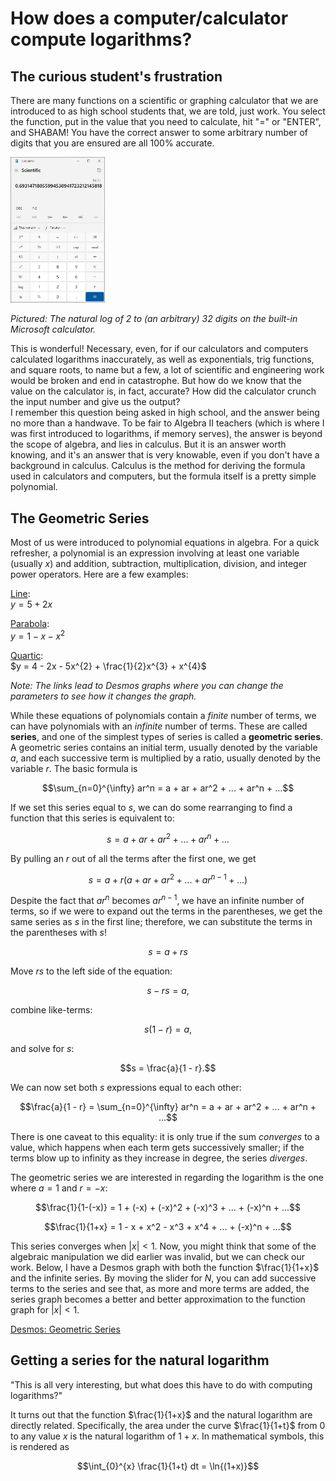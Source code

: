 <!---
Summer of Math Exposition 3
How does a computer/calculator compute natural logarithms?

Author:  Zach Chartrand
Created on 2 July 2023
-->

# How does a computer/calculator compute logarithms?

## The curious student's frustration
There are many functions on a scientific or graphing calculator that we are 
introduced to as high school students that, we are told, just work.  You select 
the function, put in the value that you need to calculate, hit "=" or "ENTER", 
and SHABAM!  You have the correct answer to some arbitrary number of digits that
you are ensured are all 100% accurate.

<img src="./images/Calculator_ln_2.png" width=30% title="Pictured:  The natural log of 2 to 32 digits on the built-in Microsoft calculator">

*Pictured:  The natural log of 2 to (an arbitrary) 32 digits on the built-in Microsoft calculator.*

This is wonderful!  Necessary, even, for if our calculators and computers calculated 
logarithms inaccurately, as well as exponentials, trig functions, and square roots, 
to name but a few, a lot of scientific and engineering work would be broken and 
end in catastrophe.  But how do we know that the value on the calculator is, in fact, 
accurate?  How did the calculator crunch the input number and give us the output?  
I remember this question being asked in high school, and the answer being no more than
a handwave.  To be fair to Algebra II teachers (which is where I was first introduced 
to logarithms, if memory serves), the answer is beyond the scope of algebra, and lies in 
calculus.  But it is an answer worth knowing, and it's an answer that is very 
knowable, even if you don't have a background in calculus.  Calculus is the method 
for deriving the formula used in calculators and computers, but the formula itself 
is a pretty simple polynomial.

## The Geometric Series
Most of us were introduced to polynomial equations in algebra.  For a quick refresher, a 
polynomial is an expression involving at least one variable (usually $x$) and addition, 
subtraction, multiplication, division, and integer power operators.  Here are a few examples:

[Line](https://www.desmos.com/calculator/o0i7zoysc2):  <br> $y = 5 + 2x$

[Parabola](https://www.desmos.com/calculator/zdjd1sn77k):  <br> $y = 1 - x - x^{2}$

[Quartic](https://www.desmos.com/calculator/3jjshmktba):  <br> $y = 4 - 2x - 5x^{2} + \frac{1}{2}x^{3} + x^{4}$

*Note:  The links lead to Desmos graphs where you can change the parameters to see how it changes the graph.*

While these equations of polynomials contain a *finite* number of terms, we can have polynomials 
with an *infinite* number of terms.  These are called **series**, and one of the simplest types of 
series is called a **geometric series**.  A geometric series contains an initial term, usually 
denoted by the variable $a$, and each successive term is multiplied by a ratio, usually denoted by 
the variable $r$.  The basic formula is 

$$\sum_{n=0}^{\infty} ar^n = a + ar + ar^2 + ... + ar^n + ...$$

If we set this series equal to $s$, we can do some rearranging to find a function that 
this series is equivalent to:

$$s = a + ar + ar^2 + ... + ar^n + ...$$

By pulling an $r$ out of all the terms after the first one, we get

$$s = a + r(a + ar + ar^2 + ... + ar^{n-1} + ...)$$

Despite the fact that $ar^n$ becomes $ar^{n-1}$, we have an infinite number of terms, 
so if we were to expand out the terms in the parentheses, we get the same series as $s$ 
in the first line; therefore, we can substitute the terms in the parentheses with $s$!

$$s = a + rs$$

Move $rs$ to the left side of the equation:

$$s - rs = a,$$

combine like-terms:

$$s(1 - r) = a,$$

and solve for $s$:

$$s = \frac{a}{1 - r}.$$

We can now set both $s$ expressions equal to each other:

$$\frac{a}{1 - r} = \sum_{n=0}^{\infty} ar^n = a + ar + ar^2 + ... + ar^n + ...$$

There is one caveat to this equality:  it is only true if the sum *converges* to a 
value, which happens when each term gets successively smaller; if the terms blow 
up to infinity as they increase in degree, the series *diverges*.

The geometric series we are interested in regarding the logarithm is the one where $a = 1$ 
and $r = -x$:

$$\frac{1}{1-(-x)} = 1 + (-x) + (-x)^2 + (-x)^3 + ... + (-x)^n + ...$$

$$\frac{1}{1+x} = 1 - x + x^2 - x^3 + x^4 + ... + (-x)^n + ...$$

This series converges when $|x| < 1$.  Now, you might think that some of the algebraic 
manipulation we did earlier was invalid, but we can check our work.  Below, I have a Desmos 
graph with both the function $\frac{1}{1+x}$ and the infinite series.  By moving the slider for $N$, 
you can add successive terms to the series and see that, as more and more terms are added, 
the series graph becomes a better and better approximation to the function graph for $|x| < 1$.

[Desmos: Geometric Series](https://www.desmos.com/calculator/7hczeiyf4b)

## Getting a series for the natural logarithm

"This is all very interesting, but what does this have to do with computing logarithms?"

It turns out that the function $\frac{1}{1+x}$ and the natural logarithm are directly related. 
Specifically, the area under the curve $\frac{1}{1+t}$ from 0 to any value $x$ is the 
natural logarithm of $1+x$.  In mathematical symbols, this is rendered as

$$\int_{0}^{x} \frac{1}{1+t} dt = \ln{(1+x)}$$


